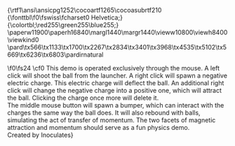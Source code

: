{\rtf1\ansi\ansicpg1252\cocoartf1265\cocoasubrtf210
{\fonttbl\f0\fswiss\fcharset0 Helvetica;}
{\colortbl;\red255\green255\blue255;}
\paperw11900\paperh16840\margl1440\margr1440\vieww10800\viewh8400\viewkind0
\pard\tx566\tx1133\tx1700\tx2267\tx2834\tx3401\tx3968\tx4535\tx5102\tx5669\tx6236\tx6803\pardirnatural

\f0\fs24 \cf0 	This demo is operated exclusively through the mouse. A left click will shoot the ball from the launcher. A right click will spawn a negative electric charge. This electric charge will deflect the ball. An additional right click will change the negative charge into a positive one, which will attract the ball. Clicking the charge once more will delete it.\
	The middle mouse button will spawn a bumper, which can interact with the charges the same way the ball does. It will also rebound with balls, simulating the act of transfer of momentum. The two facets of magnetic attraction and momentum should serve as a fun physics demo. \
	Created by Inoculates}
